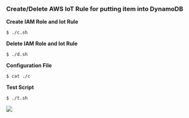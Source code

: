 ### Create/Delete AWS IoT Rule for putting item into DynamoDB

**Create IAM Role and Iot Rule**
```
$ ./c.sh
```
**Delete IAM Role and Iot Rule**
```
$ ./d.sh
```
**Configuration File**
```
$ cat ./c
```
**Test Script**
```
$ ./t.sh
```
![](https://screenshotscdn.firefoxusercontent.com/images/83ecf459-0f8e-4ac4-aff4-a28176ccb344.png)


